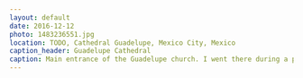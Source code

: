 ```yaml
---
layout: default
date: 2016-12-12
photo: 1483236551.jpg
location: TODO, Cathedral Guadelupe, Mexico City, Mexico
caption_header: Guadelupe Cathedral
caption: Main entrance of the Guadelupe church. I went there during a pelerinage, and there was literally people sleeping (in the cold) everywhere. Their faith is very impressive.
---
```

